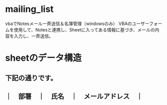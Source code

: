 # mailing_list
vbaでNotesメール一斉送信＆名簿管理（windowsのみ）
VBAのユーザーフォームを使用して、Notesと連携し、Sheetに入ってある情報に基づき、メールの内容を入力し、一斉送信。

# sheetのデータ構造
下記の通りです。
--------------------------------
｜　部署　｜　氏名　｜　メールアドレス　｜
--------------------------------
